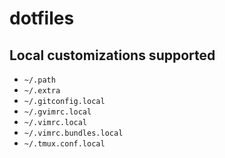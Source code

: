 dotfiles
========

Local customizations supported
----------------------------

* `~/.path`
* `~/.extra`
* `~/.gitconfig.local`
* `~/.gvimrc.local`
* `~/.vimrc.local`
* `~/.vimrc.bundles.local`
* `~/.tmux.conf.local`
